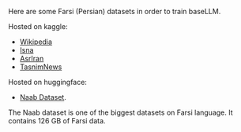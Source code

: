 Here are some Farsi (Persian) datasets in order to train baseLLM.

Hosted on kaggle:
- [Wikipedia](https://www.kaggle.com/datasets/amirpourmand/fa-wikipedia)
- [Isna](https://www.kaggle.com/datasets/amirpourmand/isna-news)
- [AsrIran](https://www.kaggle.com/datasets/amirpourmand/asriran-news)
- [TasnimNews](https://www.kaggle.com/datasets/amirpourmand/tasnimdataset)

Hosted on huggingface:
- [Naab Dataset](https://huggingface.co/datasets/SLPL/naab).

The Naab dataset is one of the biggest datasets on Farsi language. It contains 126 GB of Farsi data. 
